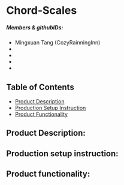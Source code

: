 # Chord-Scales
##### Members & githubIDs:
* Mingxuan Tang (CozyRainningInn)
*
*
*
*

## Table of Contents
- [Product Description](#product-description)
- [Production Setup Instruction](#production-setup-instruction)
- [Product Functionality](#product-functionality)





## Product Description:


## Production setup instruction: 


## Product functionality:


